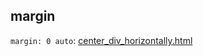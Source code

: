 

## margin

`margin: 0 auto`: [center_div_horizontally.html](https://github.com/ReneNyffenegger/about-css/blob/positioning/center_div_horizontally.html)
